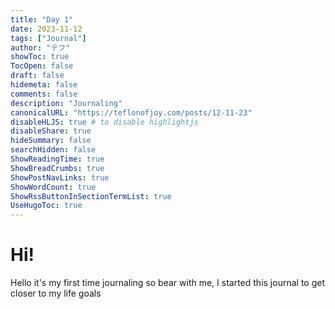 ```yaml
---
title: "Day 1"
date: 2023-11-12
tags: ["Journal"]
author: "テフ"
showToc: true
TocOpen: false
draft: false
hidemeta: false
comments: false
description: "Journaling"
canonicalURL: "https://teflonofjoy.com/posts/12-11-23"
disableHLJS: true # to disable highlightjs
disableShare: true
hideSummary: false
searchHidden: false
ShowReadingTime: true
ShowBreadCrumbs: true
ShowPostNavLinks: true
ShowWordCount: true
ShowRssButtonInSectionTermList: true
UseHugoToc: true
---
```

# Hi!
Hello it's my first time journaling so bear with me, I started this journal to get closer to my life goals